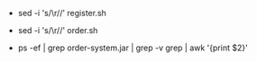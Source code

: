 - sed -i 's/\r//' register.sh
- sed -i 's/\r//' order.sh

- ps -ef | grep order-system.jar | grep -v grep | awk '{print $2}'
